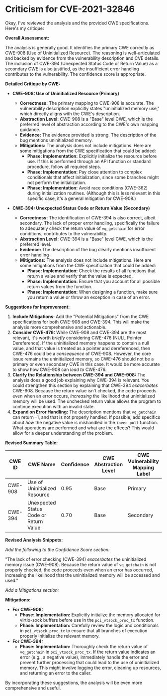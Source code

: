 # Criticism for CVE-2021-32846

Okay, I've reviewed the analysis and the provided CWE specifications. Here's my critique:

**Overall Assessment:**

The analysis is generally good. It identifies the primary CWE correctly as CWE-908 (Use of Uninitialized Resource). The reasoning is well-articulated and backed by evidence from the vulnerability description and CVE details.  The inclusion of CWE-394 (Unexpected Status Code or Return Value) as a secondary CWE is also justified, as the insufficient error handling contributes to the vulnerability.  The confidence score is appropriate.

**Detailed Critique by CWE:**

*   **CWE-908: Use of Uninitialized Resource (Primary)**

    *   **Correctness:** The primary mapping to CWE-908 is accurate. The vulnerability description explicitly states "uninitialized memory use," which directly aligns with the CWE's description.
    *   **Abstraction Level:** CWE-908 is a "Base" level CWE, which is the preferred level of abstraction according to the CWE's own mapping guidance.
    *   **Evidence:** The evidence provided is strong. The description of the bug mentions uninitialized memory.
    *   **Mitigations:** The analysis does not include mitigations. Here are some mitigations from the CWE specification that could be added:
        *   **Phase: Implementation:** Explicitly initialize the resource before use. If this is performed through an API function or standard procedure, follow all required steps.
        *   **Phase: Implementation:** Pay close attention to complex conditionals that affect initialization, since some branches might not perform the initialization.
        *   **Phase: Implementation:** Avoid race conditions (CWE-362) during initialization routines. (Although this is less relevant in this specific case, it's a general mitigation for CWE-908.)

*   **CWE-394: Unexpected Status Code or Return Value (Secondary)**

    *   **Correctness:** The identification of CWE-394 is also correct, albeit secondary. The lack of proper error handling, specifically the failure to adequately check the return value of `vq_getchain` for error conditions, contributes to the vulnerability.
    *   **Abstraction Level:** CWE-394 is a "Base" level CWE, which is the preferred level.
    *   **Evidence:** The description of the bug clearly mentions insufficient error handling
    *   **Mitigations:** The analysis does not include mitigations. Here are some mitigations from the CWE specification that could be added:
        *   **Phase: Implementation:** Check the results of all functions that return a value and verify that the value is expected.
        *   **Phase: Implementation:** Ensure that you account for all possible return values from the function.
        *   **Phase: Implementation:** When designing a function, make sure you return a value or throw an exception in case of an error.

**Suggestions for Improvement:**

1.  **Include Mitigations:** Add the "Potential Mitigations" from the CWE specifications for both CWE-908 and CWE-394. This will make the analysis more comprehensive and actionable.
2.  **Consider CWE-476:** While CWE-908 and CWE-394 are the most relevant, it's worth *briefly* considering CWE-476 (NULL Pointer Dereference). If the uninitialized memory happens to contain a null value, and that value is treated as a pointer and dereferenced, then CWE-476 could be a *consequence* of CWE-908.  However, the core issue remains the uninitialized memory, so CWE-476 should not be a primary or even secondary CWE in this case.  It would be more accurate to show how CWE-908 can *lead to* CWE-476.
3.  **Clarify the Relationship between CWE-394 and CWE-908:** The analysis does a good job explaining why CWE-394 is relevant. You could strengthen this section by explaining that CWE-394 *exacerbates* CWE-908. Because the return value isn't checked, the code proceeds even when an error occurs, *increasing* the likelihood that uninitialized memory will be used. The unchecked return value allows the program to continue execution with an invalid state.
4. **Expand on Error Handling:** The description mentions that `vq_getchain` can return -1, and that is not properly handled. If possible, add specifics about *how* the negative value is mishandled in the `iovec_pull` function. What operations are performed and what are the effects? This would allow for a deeper understanding of the problem.

**Revised Summary Table:**

| CWE ID | CWE Name | Confidence | CWE Abstraction Level | CWE Vulnerability Mapping Label | CWE-Vulnerability Mapping Notes |
|---|---|---|---|---|---|
| CWE-908 | Use of Uninitialized Resource | 0.95 | Base | Primary | Allowed |
| CWE-394 | Unexpected Status Code or Return Value | 0.70 | Base | Secondary | Allowed |

**Revised Analysis Snippets:**

*Add the following to the Confidence Score section:*

"The lack of error checking (CWE-394) *exacerbates* the uninitialized memory issue (CWE-908). Because the return value of `vq_getchain` is not properly checked, the code proceeds even when an error has occurred, increasing the likelihood that the uninitialized memory will be accessed and used."

*Add a Mitigations section:*

**Mitigations:**

*   **For CWE-908:**
    *   **Phase: Implementation:** Explicitly initialize the memory allocated for virtio-sock buffers before use in the `pci_vtsock_proc_tx` function.
    *   **Phase: Implementation:** Carefully review the logic and conditionals in `pci_vtsock_proc_tx` to ensure that all branches of execution properly initialize the relevant memory.
*   **For CWE-394:**
    *   **Phase: Implementation:**  Thoroughly check the return value of `vq_getchain` in `pci_vtsock_proc_tx`. If the return value indicates an error (e.g., a negative value), immediately handle the error and prevent further processing that could lead to the use of uninitialized memory.  This might involve logging the error, cleaning up resources, and returning an error to the caller.

By incorporating these suggestions, the analysis will be even more comprehensive and useful.